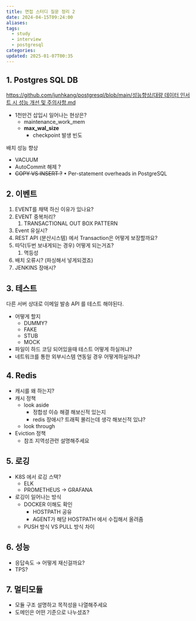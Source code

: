 ```yaml
---
title: 면접 스터디 질문 정리 2
date: 2024-04-15T09:24:00
aliases: 
tags:
  - study
  - interview
  - postgresql
categories: 
updated: 2025-01-07T00:35
---
```


## 1. Postgres SQL DB

[https://github.com/junhkang/postgresql/blob/main/성능향상/대량 데이터 인서트 시 성능 개선 및 주의사항.md](https://github.com/junhkang/postgresql/blob/main/%EC%84%B1%EB%8A%A5%ED%96%A5%EC%83%81/%EB%8C%80%EB%9F%89%20%EB%8D%B0%EC%9D%B4%ED%84%B0%20%EC%9D%B8%EC%84%9C%ED%8A%B8%20%EC%8B%9C%20%EC%84%B1%EB%8A%A5%20%EA%B0%9C%EC%84%A0%20%EB%B0%8F%20%EC%A3%BC%EC%9D%98%EC%82%AC%ED%95%AD.md)

- 1천만건 삽입시 일어나는 현상은?
    - maintenance_work_mem
    - **max_wal_size**
        - checkpoint 발생 빈도

배치 성능 향상

- VACUUM
- AutoCommit 해제 ?
- ~~COPY VS INSERT ?~~
• Per-statement overheads in PostgreSQL

## 2. 이벤트

1. EVENT를 채택 하신 이유가 있나요?
2. EVENT 중복처리?
    1. TRANSACTIONAL OUT BOX PATTERN 
3. Event 유실시?
4. REST API (분산시스템) 에서 Transaction은 어떻게 보장할까요?
5. 따닥(두번 보내게되는 경우) 어떻게 되는거죠?
    1. 멱등성
6. 배치 오류시? (파싱해서 넣게되겠죠)
7. JENKINS 장애시?

## 3. 테스트

다른 서버 상대로 이메일 발송 API 를 테스트 해야된다.

- 어떻게 할지
    - DUMMY?
    - FAKE
    - STUB
    - MOCK
- 파일이 하드 코딩 되어있을때 테스트 어떻게 하실꺼냐?
- 네트워크를 통한 외부시스템 연동일 경우 어떻게하실꺼냐?

## 4. Redis

- 캐시를 왜 하는지?
- 캐시 정책
    - look aside
        - 정합성 이슈 해결 해보신적 있는지
        - redis 장애시? 트래픽 몰리는데 생각 해보신적 있냐?
    - look through
- Eviction 정책
    - 참조 지역성관련 설명해주세요

## 5. 로깅

- K8S 에서 로깅 스택?
    - ELK
    - PROMETHEUS → GRAFANA
- 로깅이 일어나는 방식
    - DOCKER 이해도 확인
        - HOSTPATH 공유
        - AGENT가 해당 HOSTPATH 에서 수집해서 올려줌
    - PUSH 방식 VS PULL 방식 차이

## 6. 성능

- 응답속도 → 어떻게 재신걸까요?
- TPS?

## 7. 멀티모듈

- 모듈 구조 설명하고 목적성을 나열해주세요
- 도메인은 어떤 기준으로 나누셨죠?